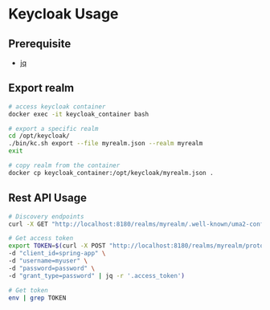 # Keycloak Usage
## Prerequisite
* [jq](https://stedolan.github.io/jq/)
## Export realm
```bash
# access keycloak container
docker exec -it keycloak_container bash  

# export a specific realm
cd /opt/keycloak/
./bin/kc.sh export --file myrealm.json --realm myrealm
exit

# copy realm from the container
docker cp keycloak_container:/opt/keycloak/myrealm.json .
```

## Rest API Usage
```bash
# Discovery endpoints
curl -X GET "http://localhost:8180/realms/myrealm/.well-known/uma2-configuration" | jq .

# Get access token
export TOKEN=$(curl -X POST "http://localhost:8180/realms/myrealm/protocol/openid-connect/token" \
-d "client_id=spring-app" \
-d "username=myuser" \
-d "password=password" \
-d "grant_type=password" | jq -r '.access_token')

# Get token
env | grep TOKEN
```